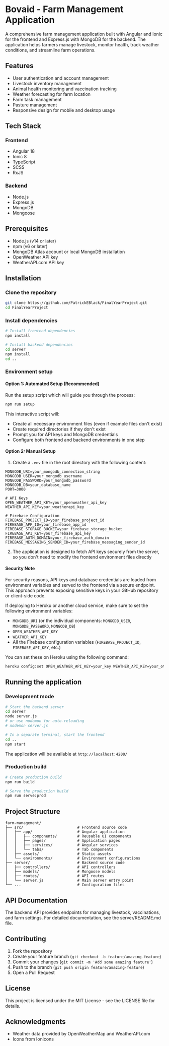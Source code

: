 # Bovaid - Farm Management Application

A comprehensive farm management application built with Angular and Ionic for the frontend and Express.js with MongoDB for the backend. The application helps farmers manage livestock, monitor health, track weather conditions, and streamline farm operations.

## Features

- User authentication and account management
- Livestock inventory management
- Animal health monitoring and vaccination tracking
- Weather forecasting for farm location
- Farm task management
- Pasture management
- Responsive design for mobile and desktop usage

## Tech Stack

### Frontend
- Angular 18
- Ionic 8
- TypeScript
- SCSS
- RxJS

### Backend
- Node.js
- Express.js
- MongoDB
- Mongoose

## Prerequisites

- Node.js (v14 or later)
- npm (v6 or later)
- MongoDB Atlas account or local MongoDB installation
- OpenWeather API key
- WeatherAPI.com API key

## Installation

### Clone the repository
```bash
git clone https://github.com/PatrickEBlack/FinalYearProject.git
cd FinalYearProject
```

### Install dependencies
```bash
# Install frontend dependencies
npm install

# Install backend dependencies
cd server
npm install
cd ..
```

### Environment setup

#### Option 1: Automated Setup (Recommended)

Run the setup script which will guide you through the process:

```bash
npm run setup
```

This interactive script will:
- Create all necessary environment files (even if example files don't exist)
- Create required directories if they don't exist
- Prompt you for API keys and MongoDB credentials
- Configure both frontend and backend environments in one step

#### Option 2: Manual Setup

1. Create a `.env` file in the root directory with the following content:

```
MONGODB_URI=your_mongodb_connection_string
MONGODB_USER=your_mongodb_username
MONGODB_PASSWORD=your_mongodb_password
MONGODB_DB=your_database_name
PORT=3000

# API Keys
OPEN_WEATHER_API_KEY=your_openweather_api_key
WEATHER_API_KEY=your_weatherapi_key

# Firebase Configuration
FIREBASE_PROJECT_ID=your_firebase_project_id
FIREBASE_APP_ID=your_firebase_app_id
FIREBASE_STORAGE_BUCKET=your_firebase_storage_bucket
FIREBASE_API_KEY=your_firebase_api_key
FIREBASE_AUTH_DOMAIN=your_firebase_auth_domain
FIREBASE_MESSAGING_SENDER_ID=your_firebase_messaging_sender_id
```

2. The application is designed to fetch API keys securely from the server, so you don't need to modify the frontend environment files directly

#### Security Note

For security reasons, API keys and database credentials are loaded from environment variables and served to the frontend via a secure endpoint. This approach prevents exposing sensitive keys in your GitHub repository or client-side code.

If deploying to Heroku or another cloud service, make sure to set the following environment variables:
- `MONGODB_URI` (or the individual components: `MONGODB_USER`, `MONGODB_PASSWORD`, `MONGODB_DB`)
- `OPEN_WEATHER_API_KEY`
- `WEATHER_API_KEY`
- All the Firebase configuration variables (`FIREBASE_PROJECT_ID`, `FIREBASE_API_KEY`, etc.)

You can set these on Heroku using the following command:
```bash
heroku config:set OPEN_WEATHER_API_KEY=your_key WEATHER_API_KEY=your_other_key
```

## Running the application

### Development mode

```bash
# Start the backend server
cd server
node server.js
# or use nodemon for auto-reloading
# nodemon server.js

# In a separate terminal, start the frontend
cd ..
npm start
```

The application will be available at `http://localhost:4200/`

### Production build

```bash
# Create production build
npm run build

# Serve the production build
npm run serve:prod
```

## Project Structure

```
farm-management/
├── src/                        # Frontend source code
│   ├── app/                    # Angular application
│   │   ├── components/         # Reusable UI components
│   │   ├── pages/              # Application pages
│   │   ├── services/           # Angular services
│   │   └── tabs/               # Tab components
│   ├── assets/                 # Static assets
│   └── environments/           # Environment configurations
├── server/                     # Backend source code
│   ├── controllers/            # API controllers
│   ├── models/                 # Mongoose models
│   ├── routes/                 # API routes
│   └── server.js               # Main server entry point
└── ...                         # Configuration files
```

## API Documentation

The backend API provides endpoints for managing livestock, vaccinations, and farm settings. For detailed documentation, see the server/README.md file.

## Contributing

1. Fork the repository
2. Create your feature branch (`git checkout -b feature/amazing-feature`)
3. Commit your changes (`git commit -m 'Add some amazing feature'`)
4. Push to the branch (`git push origin feature/amazing-feature`)
5. Open a Pull Request

## License

This project is licensed under the MIT License - see the LICENSE file for details.

## Acknowledgments

- Weather data provided by OpenWeatherMap and WeatherAPI.com
- Icons from Ionicons
